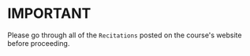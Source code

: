 # IMPORTANT

Please go through all of the `Recitations` posted on the course's website before proceeding.